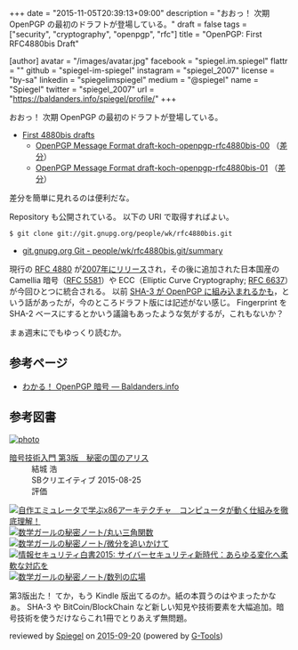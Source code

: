 +++
date = "2015-11-05T20:39:13+09:00"
description = "おおっ！ 次期 OpenPGP の最初のドラフトが登場している。"
draft = false
tags = ["security", "cryptography", "openpgp", "rfc"]
title = "OpenPGP: First RFC4880bis Draft"

[author]
  avatar = "/images/avatar.jpg"
  facebook = "spiegel.im.spiegel"
  flattr = ""
  github = "spiegel-im-spiegel"
  instagram = "spiegel_2007"
  license = "by-sa"
  linkedin = "spiegelimspiegel"
  medium = "@spiegel"
  name = "Spiegel"
  twitter = "spiegel_2007"
  url = "https://baldanders.info/spiegel/profile/"
+++

おおっ！ 次期 OpenPGP の最初のドラフトが登場している。

- [First 4880bis drafts](https://mailarchive.ietf.org/arch/msg/openpgp/uUKa8eQzWOh3quNElu0BDNrKi2o)
    - [OpenPGP Message Format draft-koch-openpgp-rfc4880bis-00](https://tools.ietf.org/id/draft-koch-openpgp-rfc4880bis-00.txt) （[差分](https://tools.ietf.org/rfcdiff?url2=draft-koch-openpgp-rfc4880bis-00.txt)）
    - [OpenPGP Message Format draft-koch-openpgp-rfc4880bis-01](https://tools.ietf.org/id/draft-koch-openpgp-rfc4880bis-01.txt) （[差分](https://tools.ietf.org/rfcdiff?url2=draft-koch-openpgp-rfc4880bis-01.txt)）

差分を簡単に見れるのは便利だな。

Repository も公開されている。
以下の URI で取得すればよい。

```bash
$ git clone git://git.gnupg.org/people/wk/rfc4880bis.git
```

- [git.gnupg.org Git - people/wk/rfc4880bis.git/summary](http://git.gnupg.org/cgi-bin/gitweb.cgi?p=people/wk/rfc4880bis.git)

現行の [RFC 4880](https://tools.ietf.org/html/rfc4880) が[2007年にリリース](https://baldanders.info/spiegel/log2/000356.shtml)され，その後に追加された日本国産の Camellia 暗号（[RFC 5581](https://tools.ietf.org/html/rfc5581)）や ECC（Elliptic Curve Cryptography; [RFC 6637](https://tools.ietf.org/html/rfc6637)）が今回ひとつに統合される。
以前 [SHA-3 が OpenPGP に組み込まれるかも](https://baldanders.info/spiegel/log2/000866.shtml)，という話があったが，今のところドラフト版には記述がない感じ。
Fingerprint を SHA-2 ベースにするとかいう議論もあったような気がするが，これもないか？

まぁ週末にでもゆっくり読むか。

## 参考ページ

- [わかる！ OpenPGP 暗号 — Baldanders.info](https://baldanders.info/spiegel/archive/pgpdump/openpgp.shtml)

## 参考図書

<div class="hreview" ><a class="item url" href="https://www.amazon.co.jp/exec/obidos/ASIN/B015643CPE/baldandersinf-22/"><img src="https://images-fe.ssl-images-amazon.com/images/I/51t6yHHVwEL._SL160_.jpg" alt="photo" class="photo"  /></a><dl ><dt class="fn"><a class="item url" href="https://www.amazon.co.jp/exec/obidos/ASIN/B015643CPE/baldandersinf-22/">暗号技術入門 第3版　秘密の国のアリス</a></dt><dd>結城 浩 </dd><dd>SBクリエイティブ 2015-08-25</dd><dd>評価<abbr class="rating" title="5"><img src="https://images-fe.ssl-images-amazon.com/images/G/01/detail/stars-5-0.gif" alt="" /></abbr> </dd></dl><p class="similar"><a href="https://www.amazon.co.jp/exec/obidos/ASIN/B0148FQNVC/baldandersinf-22/" target="_top"><img src="https://images-fe.ssl-images-amazon.com/images/P/B0148FQNVC.09._SCTHUMBZZZ_.jpg"  alt="自作エミュレータで学ぶx86アーキテクチャ　コンピュータが動く仕組みを徹底理解！"  /></a> <a href="https://www.amazon.co.jp/exec/obidos/ASIN/B00W6NCLJM/baldandersinf-22/" target="_top"><img src="https://images-fe.ssl-images-amazon.com/images/P/B00W6NCLJM.09._SCTHUMBZZZ_.jpg"  alt="数学ガールの秘密ノート/丸い三角関数"  /></a> <a href="https://www.amazon.co.jp/exec/obidos/ASIN/B00Y9EYOIW/baldandersinf-22/" target="_top"><img src="https://images-fe.ssl-images-amazon.com/images/P/B00Y9EYOIW.09._SCTHUMBZZZ_.jpg"  alt="数学ガールの秘密ノート/微分を追いかけて"  /></a> <a href="https://www.amazon.co.jp/exec/obidos/ASIN/B012BYBTZC/baldandersinf-22/" target="_top"><img src="https://images-fe.ssl-images-amazon.com/images/P/B012BYBTZC.09._SCTHUMBZZZ_.jpg"  alt="情報セキュリティ白書2015: サイバーセキュリティ新時代：あらゆる変化へ柔軟な対応を"  /></a> <a href="https://www.amazon.co.jp/exec/obidos/ASIN/B00W6NCLL0/baldandersinf-22/" target="_top"><img src="https://images-fe.ssl-images-amazon.com/images/P/B00W6NCLL0.09._SCTHUMBZZZ_.jpg"  alt="数学ガールの秘密ノート/数列の広場"  /></a> </p>
<p class="description">第3版出た！ てか，もう Kindle 版出てるのか。紙の本買うのはやまったかなぁ。 SHA-3 や BitCoin/BlockChain など新しい知見や技術要素を大幅追加。暗号技術を使うだけならこれ1冊でとりあえず無問題。</p>
<p class="gtools" >reviewed by <a href='#maker' class='reviewer'>Spiegel</a> on <abbr class="dtreviewed" title="2015-09-20">2015-09-20</abbr> (powered by <a href="http://www.goodpic.com/mt/aws/index.html" >G-Tools</a>)</p>
</div>
